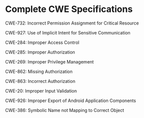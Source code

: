 

# Complete CWE Specifications

CWE-732: Incorrect Permission Assignment for Critical Resource

CWE-927: Use of Implicit Intent for Sensitive Communication

CWE-284: Improper Access Control

CWE-285: Improper Authorization

CWE-269: Improper Privilege Management

CWE-862: Missing Authorization

CWE-863: Incorrect Authorization

CWE-20: Improper Input Validation

CWE-926: Improper Export of Android Application Components

CWE-386: Symbolic Name not Mapping to Correct Object